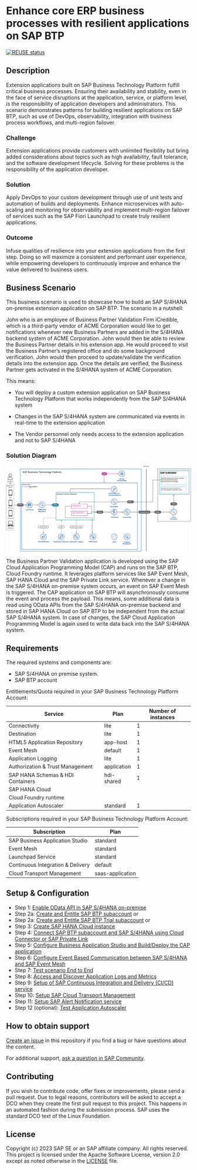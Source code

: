# Enhance core ERP business processes with resilient applications on SAP BTP

[![REUSE status](https://api.reuse.software/badge/github.com/SAP-samples/btp-build-resilient-apps)](https://api.reuse.software/info/github.com/SAP-samples/btp-build-resilient-apps)

## Description

Extension applications built on SAP Business Technology Platform fulfill critical business processes. Ensuring their availability and stability, even in the face of service disruptions at the application, service, or platform level, is the responsibility of application developers and administrators.
This scenario demonstrates patterns for building resilient applications on SAP BTP, such as use of DevOps, observability, integration with business process workflows, and multi-region failover.

### Challenge
Extension applications provide customers with unlimited flexibility but bring added considerations about topics such as high availability, fault tolerance, and the software development lifecycle. Solving for these problems is the responsibility of the application developer.

### Solution
Apply DevOps to your custom development through use of unit tests and automation of builds and deployments. Enhance microservices with auto-scaling and monitoring for observability and implement multi-region failover of services such as the SAP Fiori Launchpad to create truly resilient applications.

### Outcome
Infuse qualities of resilience into your extension applications from the first step. Doing so will maximize a consistent and performant user experience, while empowering developers to continuously improve and enhance the value delivered to business users.

## Business Scenario  

This business scenario is used to showcase how to build an SAP S/4HANA on-premise extension application on SAP BTP. The scenario in a nutshell:

John who is an employee of Business Partner Validation Firm iCredible, which is a third-party vendor of ACME Corporation would like to get notifications whenever new Business Partners are added in the S/4HANA backend system of ACME Corporation. John would then be able to review the Business Partner details in his extension app. He would proceed to visit the Business Partner’s registered office and do some background verification. John would then proceed to update/validate the verification details into the extension app. Once the details are verified, the Business Partner gets activated in the S/4HANA system of ACME Corporation.

This means:

- You will deploy a custom extension application on SAP Business Technology Platform that works independently from the SAP S/4HANA system

- Changes in the SAP S/4HANA system are communicated via events in real-time to the extension application

- The Vendor personnel only needs access to the extension application and not to SAP S/4HANA

### Solution Diagram

![solution diagram](./tutorials/documentation/images/solutiondiagramm-1.png)

The Business Partner Validation application is developed using the SAP Cloud Application Programming Model (CAP) and runs on the SAP BTP, Cloud Foundry runtime. It leverages platform services like SAP Event Mesh, SAP HANA Cloud and the SAP Private Link service. Whenever a change in the SAP S/4HANA on-premise system occurs, an event on SAP Event Mesh is triggered. The CAP application on SAP BTP will asynchronously consume the event and process the payload. This means, some additional data is read using OData APIs from the SAP S/4HANA on-premise backend and stored in SAP HANA Cloud on SAP BTP to be independent from the actual SAP S/4HANA system. In case of changes, the SAP Cloud Application Programming Model is again used to write data back into the SAP S/4HANA system. 

## Requirements
The required systems and components are:

- SAP S/4HANA on premise system.
- SAP BTP account

Entitlements/Quota required in your SAP Business Technology Platform Account:

| Service                            | Plan        | Number of instances |
| ---------------------------------- | ----------- | ------------------- |
| Connectivity                       | lite        | 1                   |
| Destination                        | lite        | 1                   |
| HTML5 Application Repository       | app-host    | 1                   |
| Event Mesh                         | default     | 1                   |
| Application Logging                | lite        | 1                   |
| Authorization & Trust Management   | application | 1                   |
| SAP HANA Schemas & HDI Containers  | hdi-shared  | 1                   |
| SAP HANA Cloud                     |             |                     |
| Cloud Foundry runtime              |             |                     |
| Application Autoscaler             | standard    | 1                   |


Subscriptions required in your SAP Business Technology Platform Account:

| Subscription                      | Plan             |
| --------------------------------- | ---------------- |
| SAP Business Application Studio   | standard         |
| Event Mesh                        | standard         |
| Launchpad Service                 | standard         |
| Continuous Integration & Delivery | default          |
| Cloud Transport Management        | saas-application |


## Setup & Configuration

- Step 1: [Enable OData API in SAP S/4HANA on-premise](./tutorials/01_enable_odata_apis/)
- Step 2a: [Create and Entitle SAP BTP subaccount](./tutorials/02_setupbtp/) or
- Step 2a: [Create and Entitle SAP BTP Trial subaccount](./tutorials/03_setupbtptrial/) or
- Step 3: [Create SAP HANA Cloud instance](./tutorials/04_setuphanacloud/)
- Step 4: [Connect SAP BTP subaccount and SAP S/4HANA using Cloud Connector or SAP Private Link](./tutorials/05_setupconnectivity/README.md)
- Step 5: [Configure Business Application Studio and Build/Deploy the CAP application ](./tutorials/06_deploycapapp/)
- Step 6: [Configure Event Based Communication between SAP S/4HANA and SAP Event Mesh](./tutorials/07_setupeventmesh/)
- Step 7: [Test scenario End to End](./tutorials/08_testappe2e/)
- Step 8: [Access and Discover Application Logs and Metrics](./tutorials/09_setuplogging/)
- Step 9: [Setup of SAP Continuous Integration and Delivery (CI/CD) service](./tutorials/10_setupcicd/)
- Step 10: [Setup SAP Cloud Transport Management ](./tutorials/11_setuptms/)
- Step 11: [Setup SAP Alert Notification service ](./tutorials/12_setupans/)
- Step 12 (optional): [Test Application Autoscaler ](./tutorials/13_setupautoscaler/)

## How to obtain support

[Create an issue](https://github.com/SAP-samples/<repository-name>/issues) in this repository if you find a bug or have questions about the content.
 
For additional support, [ask a question in SAP Community](https://answers.sap.com/questions/ask.html).

## Contributing

If you wish to contribute code, offer fixes or improvements, please send a pull request. Due to legal reasons, contributors will be asked to accept a DCO when they create the first pull request to this project. This happens in an automated fashion during the submission process. SAP uses the standard DCO text of the Linux Foundation.

## License
Copyright (c) 2023 SAP SE or an SAP affiliate company. All rights reserved. This project is licensed under the Apache Software License, version 2.0 except as noted otherwise in the [LICENSE](LICENSES/Apache-2.0.txt) file.
